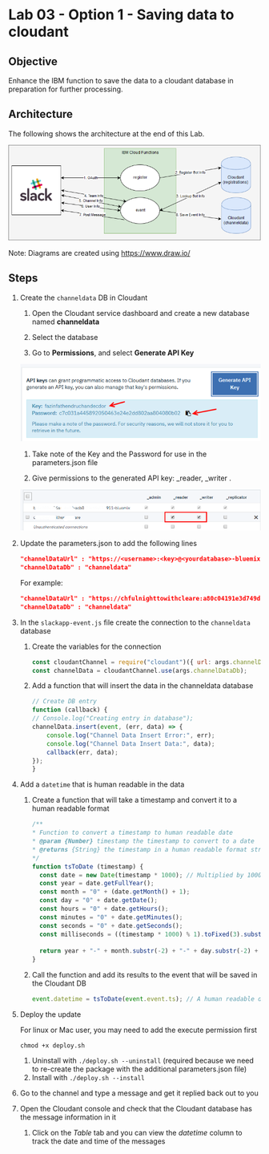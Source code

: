 # Lab 03 - Option 1 - Saving data to cloudant

## Objective

Enhance the IBM function to save the data to a cloudant database in preparation for further processing.

## Architecture

The following shows the architecture at the end of this Lab.

![](../xdocs/Architecture-Final.png)

Note: Diagrams are created using https://www.draw.io/

## Steps

1. Create the `channeldata` DB in Cloudant

   1. Open the Cloudant service dashboard and create a new database named **channeldata**

   1. Select the database

   1. Go to **Permissions**, and select **Generate API Key**

   ![](../xdocs/cloudant-generate-api-key.png)

   1. Take note of the Key and the Password for use in the parameters.json file

   1. Give permissions to the generated API key: \_reader, \_writer . 

    ![](../xdocs/cloudant-permissions.png)

1. Update the parameters.json to add the following lines
   
   ```json
   "channelDataUrl" : "https://<username>:<key>@<yourdatabase>-bluemix.cloudant.com",
   "channelDataDb" : "channeldata"
   ```
  
   For example:

    ```json
    "channelDataUrl" : "https://chfulnighttowithcleare:a80c04191e3d749def1e9e10ec1222096b43fdd1@cf5f094e-16ac-4a99-acb8-79cfda652911-bluemix.cloudant.com",
    "channelDataDb" : "channeldata"
    ```

1. In the `slackapp-event.js` file create the connection to the `channeldata` database

   1. Create the variables for the connection

      ```javascript
      const cloudantChannel = require("cloudant")({ url: args.channelDataUrl });
      const channelData = cloudantChannel.use(args.channelDataDb);
      ```

   1. Add a function that will insert the data in the channeldata database
      ```javascript
      // Create DB entry
      function (callback) {
      // Console.log("Creating entry in database");
      channelData.insert(event, (err, data) => {
          console.log("Channel Data Insert Error:", err);
          console.log("Channel Data Insert Data:", data);
          callback(err, data);
      });
      }
      ```

1. Add a `datetime` that is human readable in the data

   1. Create a function that will take a timestamp and convert it to a human readable format

      ```javascript
      /**
      * Function to convert a timestamp to human readable date
      * @param {Number} timestamp the timestamp to convert to a date
      * @returns {String} the timestamp in a human readable format string
      */
      function tsToDate (timestamp) {
        const date = new Date(timestamp * 1000); // Multiplied by 1000 so that the argument is in milliseconds, not seconds
        const year = date.getFullYear();
        const month = "0" + (date.getMonth() + 1);
        const day = "0" + date.getDate();
        const hours = "0" + date.getHours();
        const minutes = "0" + date.getMinutes();
        const seconds = "0" + date.getSeconds();
        const milliseconds = ((timestamp * 1000) % 1).toFixed(3).substr(2);

        return year + "-" + month.substr(-2) + "-" + day.substr(-2) + " " + hours.substr(-2) + ":" + minutes.substr(-2) + ":" + seconds.substr(-2) + "." + milliseconds;
      }
      ```

   1. Call the function and add its results to the event that will be saved in the Cloudant DB
      ```javascript
      event.datetime = tsToDate(event.event.ts); // A human readable date-time (Zulu)
      ```

1. Deploy the update

   For linux or Mac user, you may need to add the execute permission first

   ```
   chmod +x deploy.sh
   ```

   1. Uninstall with `./deploy.sh --uninstall` (required because we need to re-create the package with the additional parameters.json file)
   1. Install with `./deploy.sh --install`

1. Go to the channel and type a message and get it replied back out to you
1. Open the Cloudant console and check that the Cloudant database has the message information in it
   1. Click on the _Table_ tab and you can view the _datetime_ column to track the date and time of the messages
